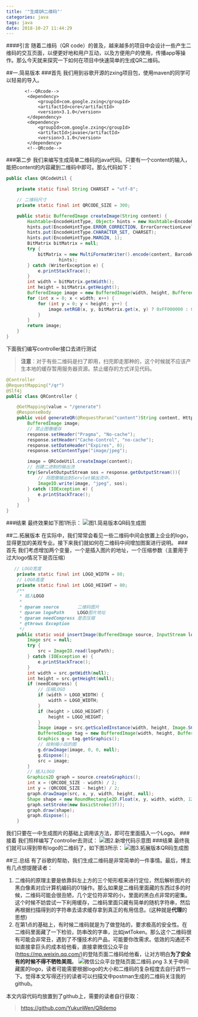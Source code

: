 ```yaml
---
title: '"生成QR二维码"' 
categories: java 
tags: java 
date: 2018-10-27 11:44:29 
---
```


####引言
   随着二维码（QR code）的普及，越来越多的项目中会设计一些产生二维码的交互页面，以便更好地和用户互动，以及方便用户的使用，传播app等操作。那么今天就来探究一下如何在项目中快速简单的生成QR二维码。

##一.简易版本
###首先
我们用到谷歌开源的zxing项目包，使用maven的同学可以轻易的导入。
```
       <!--QRcode-->
        <dependency>
            <groupId>com.google.zxing</groupId>
            <artifactId>core</artifactId>
            <version>3.1.0</version>
        </dependency>
        <dependency>
            <groupId>com.google.zxing</groupId>
            <artifactId>javase</artifactId>
            <version>3.1.0</version>
        </dependency>
        <!--QRcode-->
```
<!--more-->
###第二步
我们来编写生成简单二维码的java代码。只要有一个content的输入，能把content的内容藏到二维码中即可。那么代码如下：
``` java
public class QRCodeUtil {

    private static final String CHARSET = "utf-8";

    // 二维码尺寸
    private static final int QRCODE_SIZE = 300;

    public static BufferedImage createImage(String content) {
        Hashtable<EncodeHintType, Object> hints = new Hashtable<EncodeHintType, Object>();
        hints.put(EncodeHintType.ERROR_CORRECTION, ErrorCorrectionLevel.H);
        hints.put(EncodeHintType.CHARACTER_SET, CHARSET);
        hints.put(EncodeHintType.MARGIN, 1);
        BitMatrix bitMatrix = null;
        try {
            bitMatrix = new MultiFormatWriter().encode(content, BarcodeFormat.QR_CODE, QRCODE_SIZE, QRCODE_SIZE,
                    hints);
        } catch (WriterException e) {
            e.printStackTrace();
        }
        int width = bitMatrix.getWidth();
        int height = bitMatrix.getHeight();
        BufferedImage image = new BufferedImage(width, height, BufferedImage.TYPE_INT_RGB);
        for (int x = 0; x < width; x++) {
            for (int y = 0; y < height; y++) {
                image.setRGB(x, y, bitMatrix.get(x, y) ? 0xFF000000 : 0xFFFFFFFF);
            }
        }
        return image;
    }
}
```
下面我们编写controller接口去进行测试
> **注意**：对于有些二维码是扫了即用，扫完即走那种的，这个时候就不应该产生本地的缓存暂用服务器资源。禁止缓存的方式详见代码。
```java
@Controller
@RequestMapping("/qr")
@Slf4j
public class QRController {

    @GetMapping(value = "/generate")
    @ResponseBody
    public void generateQR(@RequestParam("content")String content, HttpServletResponse response) {
        BufferedImage image;
        // 禁止图像缓存
        response.setHeader("Pragma", "No-cache");
        response.setHeader("Cache-Control", "no-cache");
        response.setDateHeader("Expires", 0);
        response.setContentType("image/jpeg");

        image = QRCodeUtil.createImage(content);
        // 创建二进制的输出流
        try(ServletOutputStream sos = response.getOutputStream()){
            // 将图像输出到Servlet输出流中。
            ImageIO.write(image, "jpeg", sos);
        } catch (IOException e) {
            e.printStackTrace();
        }
    }
}
```
###结果
最终效果如下图1所示：
![图1.简易版本QR码生成图](https://upload-images.jianshu.io/upload_images/14043408-d97d2b4718eeb260.png?imageMogr2/auto-orient/strip%7CimageView2/2/w/1240)

##二.拓展版本
在实际中，我们常常会看见一些二维码中间会放置上企业的logo，显得更加的美观专业。接下来我们就如何在二维码中间增加图案进行说明。
###首先
我们考虑增加两个变量，一个是插入图片的地址，一个压缩参数（主要用于过大logo情况下是否压缩）
```java
   // LOGO宽度
    private static final int LOGO_WIDTH = 80;
    // LOGO高度
    private static final int LOGO_HEIGHT = 80;
    /**
     * 插入LOGO
     *
     * @param source       二维码图片
     * @param logoPath     LOGO图片地址
     * @param needCompress 是否压缩
     * @throws Exception
     */
    public static void insertImage(BufferedImage source, InputStream logoPath, boolean needCompress)  {
        Image src = null;
        try {
            src = ImageIO.read(logoPath);
        } catch (IOException e) {
            e.printStackTrace();
        }
        int width = src.getWidth(null);
        int height = src.getHeight(null);
        if (needCompress) {
            // 压缩LOGO
            if (width > LOGO_WIDTH) {
                width = LOGO_WIDTH;
            }
            if (height > LOGO_HEIGHT) {
                height = LOGO_HEIGHT;
            }
            Image image = src.getScaledInstance(width, height, Image.SCALE_SMOOTH);
            BufferedImage tag = new BufferedImage(width, height, BufferedImage.TYPE_INT_RGB);
            Graphics g = tag.getGraphics();
            // 绘制缩小后的图
            g.drawImage(image, 0, 0, null);
            g.dispose();
            src = image;
        }
        // 插入LOGO
        Graphics2D graph = source.createGraphics();
        int x = (QRCODE_SIZE - width) / 2;
        int y = (QRCODE_SIZE - height) / 2;
        graph.drawImage(src, x, y, width, height, null);
        Shape shape = new RoundRectangle2D.Float(x, y, width, width, 12, 12);
        graph.setStroke(new BasicStroke(3f));
        graph.draw(shape);
        graph.dispose();
    }
```
我们只要在一中生成图片的基础上调用该方法，即可在里面插入一个Logo。
###接着
我们照样编写了controller去测试：
![图2.新增代码示意图](https://upload-images.jianshu.io/upload_images/14043408-a4bc18aa7a3e0d88.png?imageMogr2/auto-orient/strip%7CimageView2/2/w/1240)
###结果
最终我们就可以得到带有logo的二维码了，如下图3所示：
![图3.拓展版本QR码生成图](https://upload-images.jianshu.io/upload_images/14043408-6c76d629f6fb91d3.png?imageMogr2/auto-orient/strip%7CimageView2/2/w/1240)


##三.总结
有了谷歌的帮助，我们生成二维码是非常简单的一件事情。最后，博主有几点想提醒读者：
1. 二维码的原理主要是依靠斜左上方的三个矩形框来进行定位，然后解析图片的黑白像素对应计算机编码的01操作。那么如果是二维码里面藏的东西过多的时候，二维码可能会很丑陋，几个定位符非常的小，里面的黑白点非常的密集。这个时候不妨尝试一下利用缓存，二维码里面只藏有简单的随机字符串，然后再根据扫描得到的字符串去请求缓存拿到真正的有用信息。(这种就是**代理**的思想)
2. 在第1点的基础上，有时候二维码就是为了做登陆的，要求极高的安全性。在二维码里面藏了一下检验，防串改的字串，比如jwtToken。那么这个二维码很有可能会非常丑，遇到了不懂技术的产品，可能要你改需求。低效的沟通还不如直接拿巨头的成本给他看，直接拿微信公众平台(https://mp.weixin.qq.com/)的登陆页面二维码给他看，让对方明白**为了安全有的时候不得不牺牲美观**。
![微信公众平台登陆页面二维码.png](https://upload-images.jianshu.io/upload_images/14043408-65d3375bfacb8b26.png?imageMogr2/auto-orient/strip%7CimageView2/2/w/1240)
3.关于中间藏匿的logo，读者可能需要根据logo的大小和二维码的复杂程度去自行调节一下。觉得本文写得还行的读者可以扫描文中postman生成的二维码关注我的github。

本文内容代码均放置到了github上，需要的读者自行获取：
> https://github.com/YukunWen/QRdemo
